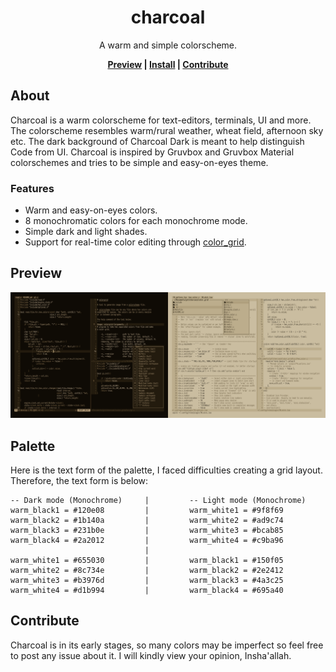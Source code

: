 <div align="center">
    <h1>charcoal</h1>
    <p>A warm and simple colorscheme.</p>

**[Preview] | [Install] | [Contribute]**
</div>

## About
Charcoal is a warm colorscheme for text-editors, terminals, UI and more. The colorscheme
resembles warm/rural weather, wheat field, afternoon sky etc. The dark background of
Charcoal Dark is meant to help distinguish Code from UI. Charcoal is inspired by Gruvbox
and Gruvbox Material colorschemes and tries to be simple and easy-on-eyes theme.

### Features
- Warm and easy-on-eyes colors.
- 8 monochromatic colors for each monochrome mode.
- Simple dark and light shades.
- Support for real-time color editing through [color_grid](https://github.com/mubin6th/charcoal/blob/develop/color_grid).

## Preview
<a href="https://github.com/mubin6th/charcoal/blob/master/readme_resources/preview_neovim_v1.1.0.png?raw=true"><img alt="preview_neovim_v1.1.0.png" src="https://github.com/mubin6th/charcoal/blob/master/readme_resources/preview_neovim_v1.0.0.png?raw=true"></a>

## Palette
Here is the text form of the palette, I faced difficulties creating a grid layout.
Therefore, the text form is below:
```
-- Dark mode (Monochrome)     |         -- Light mode (Monochrome)
warm_black1 = #120e08         |         warm_white1 = #9f8f69
warm_black2 = #1b140a         |         warm_white2 = #ad9c74
warm_black3 = #231b0e         |         warm_white3 = #bcab85
warm_black4 = #2a2012         |         warm_white4 = #c9ba96
                              |
warm_white1 = #655030         |         warm_black1 = #150f05
warm_white2 = #8c734e         |         warm_black2 = #2e2412
warm_white3 = #b3976d         |         warm_black3 = #4a3c25
warm_white4 = #d1b994         |         warm_black4 = #695a40
```

## Contribute
Charcoal is in its early stages, so many colors may be imperfect so feel free to post any
issue about it. I will kindly view your opinion, Insha'allah.

[Preview]: https://github.com/mubin6th/charcoal?tab=readme-ov-file#preview
[Install]: https://github.com/mubin6th/charcoal?tab=readme-ov-file#install
[Contribute]: https://github.com/mubin6th/charcoal?tab=readme-ov-file#contribute
